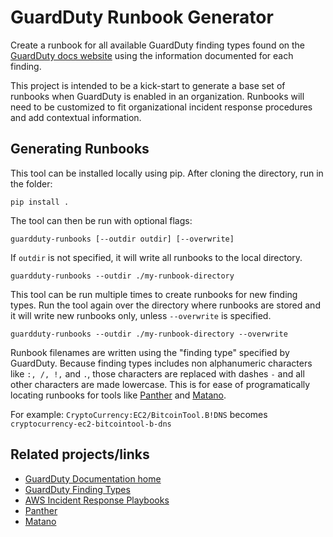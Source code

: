 # GuardDuty Runbook Generator

Create a runbook for all available GuardDuty finding types found on the [GuardDuty docs website](https://docs.aws.amazon.com/guardduty/latest/ug/guardduty_finding-types-active.html) using the information documented for each finding.

This project is intended to be a kick-start to generate a base set of runbooks when GuardDuty is enabled in an organization. Runbooks will need to be customized to fit organizational incident response procedures and add contextual information.

## Generating Runbooks

This tool can be installed locally using pip. After cloning the directory, run in the folder:

```
pip install .
```

The tool can then be run with optional flags:
```
guardduty-runbooks [--outdir outdir] [--overwrite]
```
If `outdir` is not specified, it will write all runbooks to the local directory.
```
guardduty-runbooks --outdir ./my-runbook-directory
```
This tool can be run multiple times to create runbooks for new finding types. Run the tool again over the directory where runbooks are stored and it will write new runbooks only, unless `--overwrite` is specified.
```
guardduty-runbooks --outdir ./my-runbook-directory --overwrite
```

Runbook filenames are written using the "finding type" specified by GuardDuty. Because finding types includes non alphanumeric characters like `:, /, !,` and `.`, those characters are replaced with dashes `-` and all other characters are made lowercase. This is for ease of programatically locating runbooks for tools like [Panther](https://panther.com/) and [Matano](https://www.matano.dev/).

For example:
`CryptoCurrency:EC2/BitcoinTool.B!DNS` becomes `cryptocurrency-ec2-bitcointool-b-dns`


## Related projects/links
* [GuardDuty Documentation home](https://docs.aws.amazon.com/guardduty/latest/ug/what-is-guardduty.html)
* [GuardDuty Finding Types](https://docs.aws.amazon.com/guardduty/latest/ug/guardduty_finding-types-active.html)
* [AWS Incident Response Playbooks](https://github.com/aws-samples/aws-incident-response-playbooks)
* [Panther](https://panther.com/)
* [Matano](https://www.matano.dev/)


